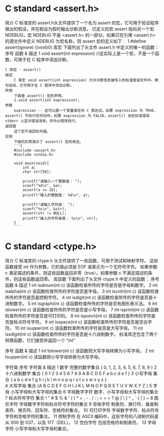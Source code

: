 <!--
 * @Descripttion: 
 * @version: 
 * @Author: Allen Zhuang
 * @Date: 2020-10-16 03:59:08
 * @LastEditors: Allen Zhuang
 * @LastEditTime: 2020-10-16 04:15:24
-->
# C standard <assert.h>
简介
C 标准库的 assert.h头文件提供了一个名为 assert 的宏，它可用于验证程序做出的假设，并在假设为假时输出诊断消息。
已定义的宏 assert 指向另一个宏 NDEBUG，宏 NDEBUG 不是 <assert.h> 的一部分。如果已在引用 <assert.h> 的源文件中定义 NDEBUG 为宏名称，则 assert 宏的定义如下：
1.#define assert(ignore) ((void)0)
库宏
下面列出了头文件 assert.h 中定义的唯一的函数：
序号    函数 & 描述
1       void assert(int expression) //这实际上是一个宏，不是一个函数，可用于在 C 程序中添加诊断。

    C 库宏 - assert()
    描述
        C 库宏 void assert(int expression) 允许诊断信息被写入到标准错误文件中。换句话说，它可用于在 C 程序中添加诊断。
    声明
        下面是 assert() 宏的声明。
        1.void assert(int expression);
    参数
        expression -- 这可以是一个变量或任何 C 表达式。如果 expression 为 TRUE，assert() 不执行任何动作。如果 expression 为 FALSE，assert() 会在标准错误 stderr 上显示错误消息，并中止程序执行。
    返回值
        这个宏不返回任何值。
    实例
        下面的实例演示了 assert() 宏的用法。
        ```C
        #include <assert.h>
        #include <stdio.h>
        
        void main(void){
            int a;
            char str[50];

            printf("请输入一个整数值： ");
            scanf("%d\n", &a);
            assert(a >= 10);
            printf("输入的整数是： %d\n", a);
                
            printf("请输入字符串： ");
            scanf("%s\n", &str);
            assert(str != NULL);
            printf("输入的字符串是： %s\n", str);
        }
        ```
        
# C standard <ctype.h>
简介
C 标准库的 ctype.h 头文件提供了一些函数，可用于测试和映射字符。
这些函数接受 int 作为参数，它的值必须是 EOF 或表示为一个无符号字符。
如果参数 c 满足描述的条件，则这些函数返回非零（true）。如果参数 c 不满足描述的条件，则这些函数返回零。
库函数
下面列出了头文件 ctype.h 中定义的函数：
序号    函数 & 描述
1 int isalnum(int c)
该函数检查所传的字符是否是字母和数字。 
2 int isalpha(int c)
该函数检查所传的字符是否是字母。 
3 int iscntrl(int c)
该函数检查所传的字符是否是控制字符。 
4 int isdigit(int c)
该函数检查所传的字符是否是十进制数字。 
5 int isgraph(int c)
该函数检查所传的字符是否有图形表示法。 
6 int islower(int c)
该函数检查所传的字符是否是小写字母。 
7 int isprint(int c)
该函数检查所传的字符是否是可打印的。 
8 int ispunct(int c)
该函数检查所传的字符是否是标点符号字符。 
9 int isspace(int c)
该函数检查所传的字符是否是空白字符。 
10 int isupper(int c)
该函数检查所传的字符是否是大写字母。 
11 int isxdigit(int c)
该函数检查所传的字符是否是十六进制数字。 
标准库还包含了两个转换函数，它们接受并返回一个 "int"

序号    函数 & 描述
1 int tolower(int c)
该函数把大写字母转换为小写字母。 
2 int toupper(int c)
该函数把小写字母转换为大写字母。 

字符类
序号    字符类 & 描述
1 数字
完整的数字集合 { 0, 1, 2, 3, 4, 5, 6, 7, 8, 9 } 
2 十六进制数字
集合 { 0 1 2 3 4 5 6 7 8 9 A B C D E F a b c d e f } 
3 小写字母
集合 { a b c d e f g h i j k l m n o p q r s t u v w x y z }  
4 大写字母
集合 {A B C D E F G H I J K L M N O P Q R S T U V W X Y Z } 
5 字母
小写字母和大写字母的集合 
6 字母数字字符
数字、小写字母和大写字母的集合 
7 标点符号字符
集合 ! " # $ % & ' ( ) * + , - . / : ; < = > ? @ [ \ ] ^ _ ` { | } ~ 
8 图形字符
字母数字字符和标点符号字符的集合 
9 空格字符
制表符、换行符、垂直制表符、换页符、回车符、空格符的集合。 
10 可打印字符
字母数字字符、标点符号字符和空格字符的集合。 
11 控制字符
在 ASCII 编码中，这些字符的八进制代码是从 000 到 037，以及 177（DEL）。 
12 空白字符
包括空格符和制表符。 
13 字母字符
小写字母和大写字母的集合。 
